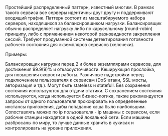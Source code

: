 Простейший распределенный паттерн, известный многим. В рамках такого сервиса все серверы идентичны друг другу и поддерживают входящий трафик. Паттерн состоит из масштабируемого набора серверов, находящихся за балансировщиком нагрузки. Балансировщик обычно распределяет нагрузку либо по карусельному (round-robin) принципу, либо с применением некоторой разновидности закрепления сессий. Требуют продуманной системы детектирования готовности рабочего состояния для экземпляров сервисов (хелсчеки).

Примеры:

Балансировщик нагрузки перед 2 и более экземплярами сервисов, для достижения 99.9(9)% и отказоусточивости.
Кеширующая прослойка, для повышения скорости работы.
Различные надстройки перед подключением пользователя к сервисам (DoS-атаки, SSL-мосты, авторизация и тд.).
Могут быть stateless и statefull. Без сохранения состояния используются для отдачи статики. С сохранением состояния используются, когда используется бизнес-логика, также рекомендуется запросы от одного пользователя проксировать на определенные инстансы приложения, дабы попадание хэша было наибольшим. Сопоставлять можно по ip пользователя - ip машины с сервисом, если рабочие станции находятся в одной локальной сети. Если машины разбросаны по миру, то лучше данные хранить в кукисах и контролировать на уровне приложения.